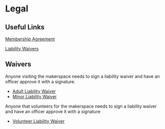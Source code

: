 # Legal

## Useful Links

[Membership Agreement](/RiverCityLabs/wiki/master/membership-terms) 

[Liability Waivers](/RiverCityLabs/wiki/master/waivers) 

## Waivers

Anyone visiting the makerspace needs to sign a liability waiver and have an officer approve it with a signature. 

* [Adult Liability Waiver](https://drive.google.com/file/d/1zxATthDwuUsrUFmLbsuU2Uh1cR6FiofU/view?usp=sharing) 
* [Minor Liability Waiver](https://drive.google.com/file/d/1gEOLYwC5-woWpi6aTQyXF0imiPGkWxM4/view?usp=sharing)

Anyone that volunteers for the makerspace needs to sign a liability waiver and have an officer approve it with a signature 

* [Volunteer Liability Waiver](https://drive.google.com/file/d/0B_51kGeR3hj0SGJLaE43bDN4WHM/view?usp=sharing)

